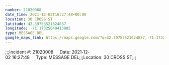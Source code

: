 ```yaml
---
number: 21020008
date_time: 2021-12-02T16:27:48+00:00
location: 30 CROSS ST
latitude: 42.39753521624837
longitude: -71.17325049413985
type: MESSAGE DEL
google_maps_link: https://maps.google.com/?q=42.39753521624837,-71.17325049413985
---
```


;;;Incident #: 21020008     Date: 2021‐12‐02 16:27:48     Type: MESSAGE DEL;;;Location: 30 CROSS ST;;;
